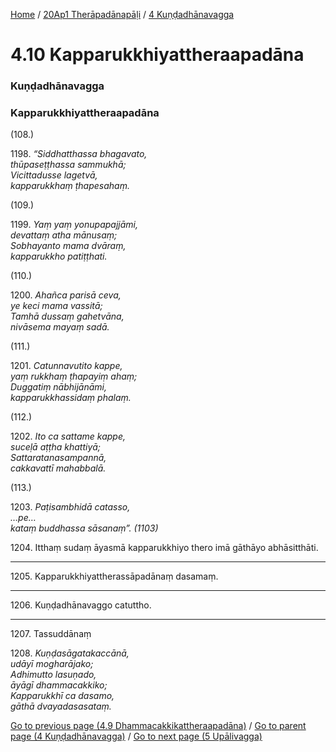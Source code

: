 
[Home](/) / [20Ap1 Therāpadānapāḷi](/tipitaka/20Ap1.md) / [4 Kuṇḍadhānavagga](/tipitaka/20Ap1/4.md)

# 4.10 Kapparukkhiyattheraapadāna

### Kuṇḍadhānavagga

### Kapparukkhiyattheraapadāna

(108.)

1198\. _“Siddhatthassa bhagavato,_  
_thūpaseṭṭhassa sammukhā;_  
_Vicittadusse lagetvā,_  
_kapparukkhaṃ ṭhapesahaṃ._  


(109.)

1199\. _Yaṃ yaṃ yonupapajjāmi,_  
_devattaṃ atha mānusaṃ;_  
_Sobhayanto mama dvāraṃ,_  
_kapparukkho patiṭṭhati._  


(110.)

1200\. _Ahañca parisā ceva,_  
_ye keci mama vassitā;_  
_Tamhā dussaṃ gahetvāna,_  
_nivāsema mayaṃ sadā._  


(111.)

1201\. _Catunnavutito kappe,_  
_yaṃ rukkhaṃ ṭhapayiṃ ahaṃ;_  
_Duggatiṃ nābhijānāmi,_  
_kapparukkhassidaṃ phalaṃ._  


(112.)

1202\. _Ito ca sattame kappe,_  
_suceḷā aṭṭha khattiyā;_  
_Sattaratanasampannā,_  
_cakkavattī mahabbalā._  


(113.)

1203\. _Paṭisambhidā catasso,_  
_…pe…_  
_kataṃ buddhassa sāsanaṃ”. (1103)_  


1204\. Itthaṃ sudaṃ āyasmā kapparukkhiyo thero imā gāthāyo abhāsitthāti.

---

1205\. Kapparukkhiyattherassāpadānaṃ dasamaṃ.



---

1206\. Kuṇḍadhānavaggo catuttho.



---

1207\. Tassuddānaṃ



1208\. _Kuṇḍasāgatakaccānā,_  
_udāyī mogharājako;_  
_Adhimutto lasuṇado,_  
_āyāgī dhammacakkiko;_  
_Kapparukkhī ca dasamo,_  
_gāthā dvayadasasataṃ._  


[Go to previous page (4.9 Dhammacakkikattheraapadāna)](/tipitaka/20Ap1/4/4.9.md) / [Go to parent page (4 Kuṇḍadhānavagga)](/tipitaka/20Ap1/4.md) / [Go to next page (5 Upālivagga)](/tipitaka/20Ap1/5.md)


